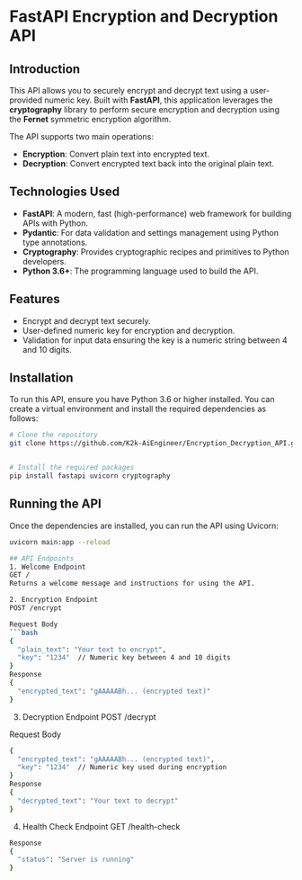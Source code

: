 # FastAPI Encryption and Decryption API

## Introduction

This API allows you to securely encrypt and decrypt text using a user-provided numeric key. Built with **FastAPI**, this application leverages the **cryptography** library to perform secure encryption and decryption using the **Fernet** symmetric encryption algorithm. 

The API supports two main operations: 
- **Encryption**: Convert plain text into encrypted text.
- **Decryption**: Convert encrypted text back into the original plain text.

## Technologies Used

- **FastAPI**: A modern, fast (high-performance) web framework for building APIs with Python.
- **Pydantic**: For data validation and settings management using Python type annotations.
- **Cryptography**: Provides cryptographic recipes and primitives to Python developers.
- **Python 3.6+**: The programming language used to build the API.

## Features

- Encrypt and decrypt text securely.
- User-defined numeric key for encryption and decryption.
- Validation for input data ensuring the key is a numeric string between 4 and 10 digits.

## Installation

To run this API, ensure you have Python 3.6 or higher installed. You can create a virtual environment and install the required dependencies as follows:

```bash
# Clone the repository
git clone https://github.com/K2k-AiEngineer/Encryption_Decryption_API.git


# Install the required packages
pip install fastapi uvicorn cryptography
```

## Running the API

Once the dependencies are installed, you can run the API using Uvicorn:

```bash
uvicorn main:app --reload

## API Endpoints
1. Welcome Endpoint
GET /
Returns a welcome message and instructions for using the API.

2. Encryption Endpoint
POST /encrypt

Request Body
```bash
{
  "plain_text": "Your text to encrypt",
  "key": "1234"  // Numeric key between 4 and 10 digits
}
Response
{
  "encrypted_text": "gAAAAABh... (encrypted text)"
}
```
3. Decryption Endpoint
POST /decrypt

Request Body
```bash
{
  "encrypted_text": "gAAAAABh... (encrypted text)",
  "key": "1234"  // Numeric key used during encryption
}
Response
{
  "decrypted_text": "Your text to decrypt"
}
```
4. Health Check Endpoint
GET /health-check

```bash
Response
{
  "status": "Server is running"
}
```

```
